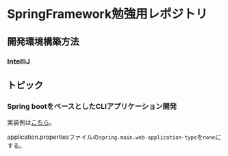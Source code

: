 # SpringFramework勉強用レポジトリ

## 開発環境構築方法

### IntelliJ

## トピック

### Spring bootをベースとしたCLIアプリケーション開発

実装例は[こちら](./main/kotlin/cli/hello/Main.kt)。

application.propertiesファイルの`spring.main.web-application-type`を`none`にする。